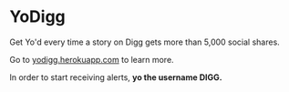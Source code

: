 # YoDigg

Get Yo'd every time a story on Digg gets more than 5,000 social shares.

Go to [yodigg.herokuapp.com](http://yodigg.herokuapp.com) to learn more.

In order to start receiving alerts, **yo the username DIGG.** 
